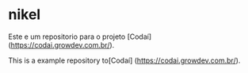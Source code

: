 # nikel

Este e um repositorio para o projeto [Codaí] (https://codai.growdev.com.br/).

This is a example repository to[Codaí] (https://codai.growdev.com.br/).
